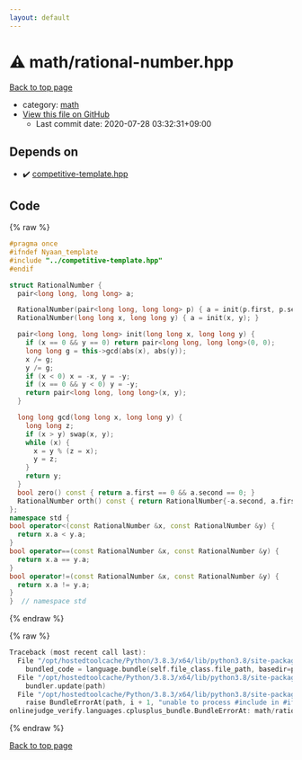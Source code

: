 ```yaml
---
layout: default
---
```


<!-- mathjax config similar to math.stackexchange -->
<script type="text/javascript" async
  src="https://cdnjs.cloudflare.com/ajax/libs/mathjax/2.7.5/MathJax.js?config=TeX-MML-AM_CHTML">
</script>
<script type="text/x-mathjax-config">
  MathJax.Hub.Config({
    TeX: { equationNumbers: { autoNumber: "AMS" }},
    tex2jax: {
      inlineMath: [ ['$','$'] ],
      processEscapes: true
    },
    "HTML-CSS": { matchFontHeight: false },
    displayAlign: "left",
    displayIndent: "2em"
  });
</script>

<script type="text/javascript" src="https://cdnjs.cloudflare.com/ajax/libs/jquery/3.4.1/jquery.min.js"></script>
<script src="https://cdn.jsdelivr.net/npm/jquery-balloon-js@1.1.2/jquery.balloon.min.js" integrity="sha256-ZEYs9VrgAeNuPvs15E39OsyOJaIkXEEt10fzxJ20+2I=" crossorigin="anonymous"></script>
<script type="text/javascript" src="../../assets/js/copy-button.js"></script>
<link rel="stylesheet" href="../../assets/css/copy-button.css" />


# :warning: math/rational-number.hpp

<a href="../../index.html">Back to top page</a>

* category: <a href="../../index.html#7e676e9e663beb40fd133f5ee24487c2">math</a>
* <a href="{{ site.github.repository_url }}/blob/master/math/rational-number.hpp">View this file on GitHub</a>
    - Last commit date: 2020-07-28 03:32:31+09:00




## Depends on

* :heavy_check_mark: <a href="../competitive-template.hpp.html">competitive-template.hpp</a>


## Code

<a id="unbundled"></a>
{% raw %}
```cpp
#pragma once
#ifndef Nyaan_template
#include "../competitive-template.hpp"
#endif

struct RationalNumber {
  pair<long long, long long> a;

  RationalNumber(pair<long long, long long> p) { a = init(p.first, p.second); }
  RationalNumber(long long x, long long y) { a = init(x, y); }

  pair<long long, long long> init(long long x, long long y) {
    if (x == 0 && y == 0) return pair<long long, long long>(0, 0);
    long long g = this->gcd(abs(x), abs(y));
    x /= g;
    y /= g;
    if (x < 0) x = -x, y = -y;
    if (x == 0 && y < 0) y = -y;
    return pair<long long, long long>(x, y);
  }

  long long gcd(long long x, long long y) {
    long long z;
    if (x > y) swap(x, y);
    while (x) {
      x = y % (z = x);
      y = z;
    }
    return y;
  }
  bool zero() const { return a.first == 0 && a.second == 0; }
  RationalNumber orth() const { return RationalNumber{-a.second, a.first}; }
};
namespace std {
bool operator<(const RationalNumber &x, const RationalNumber &y) {
  return x.a < y.a;
}
bool operator==(const RationalNumber &x, const RationalNumber &y) {
  return x.a == y.a;
}
bool operator!=(const RationalNumber &x, const RationalNumber &y) {
  return x.a != y.a;
}
}  // namespace std
```
{% endraw %}

<a id="bundled"></a>
{% raw %}
```cpp
Traceback (most recent call last):
  File "/opt/hostedtoolcache/Python/3.8.3/x64/lib/python3.8/site-packages/onlinejudge_verify/docs.py", line 349, in write_contents
    bundled_code = language.bundle(self.file_class.file_path, basedir=pathlib.Path.cwd())
  File "/opt/hostedtoolcache/Python/3.8.3/x64/lib/python3.8/site-packages/onlinejudge_verify/languages/cplusplus.py", line 185, in bundle
    bundler.update(path)
  File "/opt/hostedtoolcache/Python/3.8.3/x64/lib/python3.8/site-packages/onlinejudge_verify/languages/cplusplus_bundle.py", line 306, in update
    raise BundleErrorAt(path, i + 1, "unable to process #include in #if / #ifdef / #ifndef other than include guards")
onlinejudge_verify.languages.cplusplus_bundle.BundleErrorAt: math/rational-number.hpp: line 3: unable to process #include in #if / #ifdef / #ifndef other than include guards

```
{% endraw %}

<a href="../../index.html">Back to top page</a>

